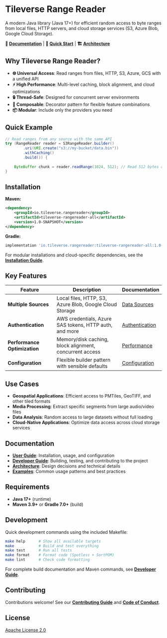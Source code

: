 # Tileverse Range Reader

A modern Java library (Java 17+) for efficient random access to byte ranges from local files, HTTP servers, and cloud storage services (S3, Azure Blob, Google Cloud Storage).

**📖 [Documentation](https://tileverse-io.github.io/tileverse-rangereader/)** | **🚀 [Quick Start](https://tileverse-io.github.io/tileverse-rangereader/user-guide/quick-start/)** | **🏗️ [Architecture](https://tileverse-io.github.io/tileverse-rangereader/arc42/)**

## Why Tileverse Range Reader?

- **🌐 Universal Access**: Read ranges from files, HTTP, S3, Azure, GCS with a unified API
- **⚡ High Performance**: Multi-level caching, block alignment, and cloud optimizations
- **🔒 Thread-Safe**: Designed for concurrent server environments
- **🧩 Composable**: Decorator pattern for flexible feature combinations
- **📦 Modular**: Include only the providers you need

## Quick Example

```java
// Read ranges from any source with the same API
try (RangeReader reader = S3RangeReader.builder()
        .uri(URI.create("s3://my-bucket/data.bin"))
        .withCaching()
        .build()) {
    
    ByteBuffer chunk = reader.readRange(1024, 512); // Read 512 bytes at offset 1024
}
```

## Installation

**Maven:**
```xml
<dependency>
    <groupId>io.tileverse.rangereader</groupId>
    <artifactId>tileverse-rangereader-all</artifactId>
    <version>1.0-SNAPSHOT</version>
</dependency>
```

**Gradle:**
```gradle
implementation 'io.tileverse.rangereader:tileverse-rangereader-all:1.0-SNAPSHOT'
```

For modular installations and cloud-specific dependencies, see the **[Installation Guide](https://tileverse-io.github.io/tileverse-rangereader/user-guide/installation/)**.

## Key Features

| Feature | Description | Documentation |
|---------|-------------|---------------|
| **Multiple Sources** | Local files, HTTP, S3, Azure Blob, Google Cloud Storage | [Data Sources](https://tileverse-io.github.io/tileverse-rangereader/user-guide/data-sources/) |
| **Authentication** | AWS credentials, Azure SAS tokens, HTTP auth, and more | [Authentication](https://tileverse-io.github.io/tileverse-rangereader/user-guide/authentication/) |
| **Performance Optimization** | Memory/disk caching, block alignment, concurrent access | [Performance](https://tileverse-io.github.io/tileverse-rangereader/user-guide/performance/) |
| **Configuration** | Flexible builder pattern with sensible defaults | [Configuration](https://tileverse-io.github.io/tileverse-rangereader/user-guide/configuration/) |

## Use Cases

- **Geospatial Applications**: Efficient access to PMTiles, GeoTIFF, and other tiled formats
- **Media Processing**: Extract specific segments from large audio/video files
- **Data Analysis**: Random access to large datasets without full loading
- **Cloud-Native Applications**: Optimize data access across cloud storage services

## Documentation

- **[User Guide](https://tileverse-io.github.io/tileverse-rangereader/user-guide/)**: Installation, usage, and configuration
- **[Developer Guide](https://tileverse-io.github.io/tileverse-rangereader/developer-guide/)**: Building, testing, and contributing to the project
- **[Architecture](https://tileverse-io.github.io/tileverse-rangereader/arc42/)**: Design decisions and technical details
- **[Examples](https://tileverse-io.github.io/tileverse-rangereader/user-guide/examples/)**: Common usage patterns and best practices

## Requirements

- **Java 17+** (runtime)
- **Maven 3.9+** or **Gradle 7.0+** (build)

## Development

Quick development commands using the included Makefile:

```bash
make help      # Show all available targets
make           # Build and test everything
make test      # Run all tests
make format    # Format code (Spotless + SortPOM)
make lint      # Check code formatting
```

For complete build documentation and Maven commands, see **[Developer Guide](https://tileverse-io.github.io/tileverse-rangereader/developer-guide/)**.

## Contributing

Contributions welcome! See our **[Contributing Guide](https://tileverse-io.github.io/tileverse-rangereader/contributing/)** and **[Code of Conduct](https://tileverse-io.github.io/tileverse-rangereader/code-of-conduct/)**.

## License

[Apache License 2.0](LICENSE)
